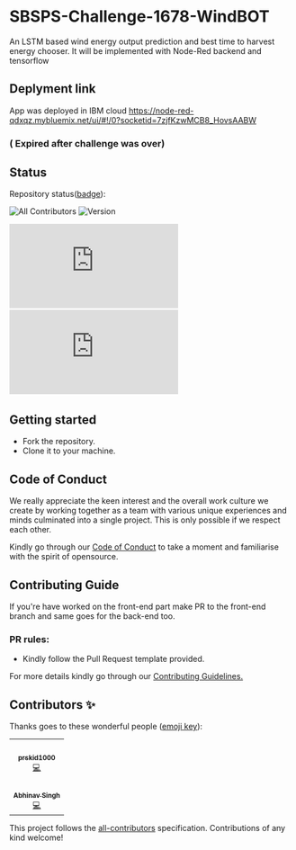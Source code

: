 # SBSPS-Challenge-1678-WindBOT

An LSTM based wind energy output prediction and best time to harvest energy chooser.
It will be implemented with Node-Red backend and tensorflow

## Deplyment link
App was deployed in IBM cloud
https://node-red-qdxqz.mybluemix.net/ui/#!/0?socketid=7zjfKzwMCB8_HovsAABW
### ( Expired after challenge was over)


## Status
Repository status([badge](https://img.shields.io/badge/)):
<!-- ALL-CONTRIBUTORS-BADGE:START - Do not remove or modify this section -->
![All Contributors](https://img.shields.io/badge/all_contributors-2-orange.svg?style=flat-square)
![Version](https://img.shields.io/badge/version-1.0.0-green)
<!-- ALL-CONTRIBUTORS-BADGE:END -->

![1](https://github.com/SmartPracticeschool/SBSPS-Challenge-1678-WindBOT/blob/master/681_Prithwiraj%20Samanta_Certificate_HC.pdf)
![1](https://github.com/SmartPracticeschool/SBSPS-Challenge-1678-WindBOT/blob/master/Call_For_Code_2020%20Certificate%20-%20TheSmartBridge-141.pdf)

## Getting started

- Fork the repository.
- Clone it to your machine.

## Code of Conduct

We really appreciate the keen interest and the overall work culture we create by
working together as a team with various unique experiences and minds culminated
into a single project. This is only possible if we respect each other.

Kindly go through our
[Code of Conduct](https://github.com/prskid1000/Template/blob/main/.github/CODE_OF_CONDUCT_TEMPLATE/CODE_OF_CONDUCT.md)
to take a moment and familiarise with the spirit of opensource.

## Contributing Guide

If you're have worked on the front-end part make PR to the front-end branch
and same goes for the back-end too.

### PR rules:
- Kindly follow the Pull Request template provided.

For more details kindly go through our
[Contributing Guidelines.](https://github.com/prskid1000/Template/blob/main/.github/CONTRIBUTING_TEMPLATE/CONTRIBUTING.md)

## Contributors ✨

Thanks goes to these wonderful people ([emoji key](https://allcontributors.org/docs/en/emoji-key)):

<!-- ALL-CONTRIBUTORS-LIST:START - Do not remove or modify this section -->
<!-- prettier-ignore-start -->
<!-- markdownlint-disable -->
<table>
  <tr>
    <td align="center"><a href="http://biograph.dx.am/"><img src="https://avatars0.githubusercontent.com/prskid1000" width="100px;" alt=""/><br /><sub><b>prskid1000</b></sub></a><br /><a href="https://github.com/prskid1000/Template/commits?author=prskid1000" title="Code">💻</a></td>
  </tr>
  <tr>
    <td align="center"><a href="https://github.com/A1bhinavSingh/"><img src="https://avatars0.githubusercontent.com/A1bhinavSingh" width="100px;" alt=""/><br /><sub><b>Abhinav Singh</b></sub></a><br /><a href="https://github.com/prskid1000/Template/commits?author=prskid1000" title="Code">💻</a></td>
  </tr>
<table>

<!-- markdownlint-enable -->
<!-- prettier-ignore-end -->
<!-- ALL-CONTRIBUTORS-LIST:END -->

This project follows the [all-contributors](https://github.com/all-contributors/all-contributors) specification. Contributions of any kind welcome!

